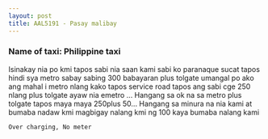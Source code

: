 ```yaml
---
layout: post
title: AAL5191 - Pasay malibay
---
```


### Name of taxi: Philippine taxi

Isinakay nia po kmi tapos sabi nia saan kami sabi ko paranaque sucat tapos hindi sya metro sabay sabing 300 babayaran plus tolgate umangal po ako ang mahal i metro nlang kako tapos service road  tapos ang sabi cge 250 nlang plus  tolgate ayaw nia emetro ... Hangang sa ok na sa metro plus tolgate tapos maya maya 250plus 50... Hangang sa minura na nia kami at bumaba nadaw kmi magbigay nalang kmi ng 100 kaya   bumaba nalang kami

```Over charging, No meter```

